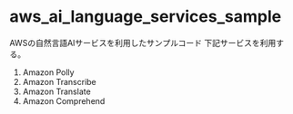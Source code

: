 # aws_ai_language_services_sample
AWSの自然言語AIサービスを利用したサンプルコード
下記サービスを利用する。

1. Amazon Polly
2. Amazon Transcribe
3. Amazon Translate
4. Amazon Comprehend
